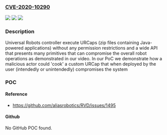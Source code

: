 ### [CVE-2020-10290](https://cve.mitre.org/cgi-bin/cvename.cgi?name=CVE-2020-10290)
![](https://img.shields.io/static/v1?label=Product&message=URx&color=blue)
![](https://img.shields.io/static/v1?label=Version&message=n%2Fa&color=blue)
![](https://img.shields.io/static/v1?label=Vulnerability&message=CWE-250%20(Execution%20with%20Unnecessary%20Privileges)&color=brighgreen)

### Description

Universal Robots controller execute URCaps (zip files containing Java-powered applications) without any permission restrictions and a wide API that presents many primitives that can compromise the overall robot operations as demonstrated in our video. In our PoC we demonstrate how a malicious actor could 'cook' a custom URCap that when deployed by the user (intendedly or unintendedly) compromises the system

### POC

#### Reference
- https://github.com/aliasrobotics/RVD/issues/1495

#### Github
No GitHub POC found.

